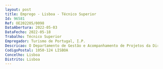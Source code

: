 ```yaml
--- 
layout: post
title: Emprego - Lisboa - Técnico Superior
Id: 96581
Ref: OE202205/0098
DataAbertura: 2022-05-03
DataFecho: 2022-05-18
Trabalho: Técnico Superior
Empregador: Turismo de Portugal, I.P.
Descricao: O Departamento de Gestão e Acompanhamento de Projetos da Direção de Apoio ao Investimento pretende preencher um lugar de Técnico Superior para o desempenho das seguintes funções   Análise de pedidos de pagamento no âmbito do acompanhamento de projetos de investimento    Participação em vistorias técnicas a projetos, (obriga a disponibilidade para deslocações pelo país)   Prestação de informações sobre os sistemas de incentivos e questões de carácter económico e financeiro a entidades públicas e privadas.
CodigoPostal: 1050-124 LISBOA
Concelho: Lisboa
Distrito: Lisboa
--- 
```

